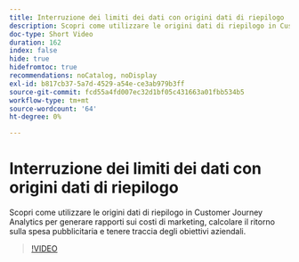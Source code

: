 ```yaml
---
title: Interruzione dei limiti dei dati con origini dati di riepilogo
description: Scopri come utilizzare le origini dati di riepilogo in Customer Journey Analytics per generare rapporti sui costi di marketing, calcolare il ritorno sulla spesa pubblicitaria e tenere traccia degli obiettivi aziendali.
doc-type: Short Video
duration: 162
index: false
hide: true
hidefromtoc: true
recommendations: noCatalog, noDisplay
exl-id: b817cb37-5a7d-4529-a54e-ce3ab979b3ff
source-git-commit: fcd55a4fd007ec32d1bf05c431663a01fbb534b5
workflow-type: tm+mt
source-wordcount: '64'
ht-degree: 0%

---
```


# Interruzione dei limiti dei dati con origini dati di riepilogo

Scopri come utilizzare le origini dati di riepilogo in Customer Journey Analytics per generare rapporti sui costi di marketing, calcolare il ritorno sulla spesa pubblicitaria e tenere traccia degli obiettivi aziendali.

<!-- 72_S103_3442450_161_breaking-data-limits-with-summary-data-sources -->
>[!VIDEO](https://video.tv.adobe.com/v/3460094/?learn=on&enablevpops=true&captions=ita)
